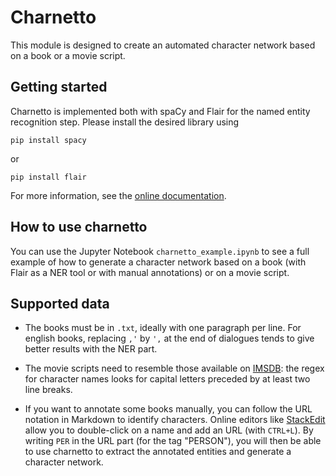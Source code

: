 # Charnetto

This module is designed to create an automated character network based on a book or a movie script.

## Getting started

Charnetto is implemented both with spaCy and Flair for the named entity recognition step. Please install the desired library using

```
pip install spacy
```

or 

```
pip install flair
```

For more information, see the [online documentation](https://charnetto.readthedocs.io/en/latest/).

## How to use charnetto

You can use the Jupyter Notebook `charnetto_example.ipynb` to see a full example of how to generate a character network based on a book (with Flair as a NER tool or with manual annotations) or on a movie script.

## Supported data
* The books must be in `.txt`, ideally with one paragraph per line. For english books, replacing `,'` by `',` at the end of dialogues tends to give better results with the NER part.

* The movie scripts need to resemble those available on [IMSDB](https://imsdb.com/): the regex for character names looks for capital letters preceded by at least two line breaks.

* If you want to annotate some books manually, you can follow the URL notation in Markdown to identify characters. Online editors like [StackEdit](https://stackedit.io/) allow you to double-click on a name and add an URL (with `CTRL+L`). By writing `PER` in the URL part (for the tag "PERSON"), you will then be able to use charnetto to extract the annotated entities and generate a character network.